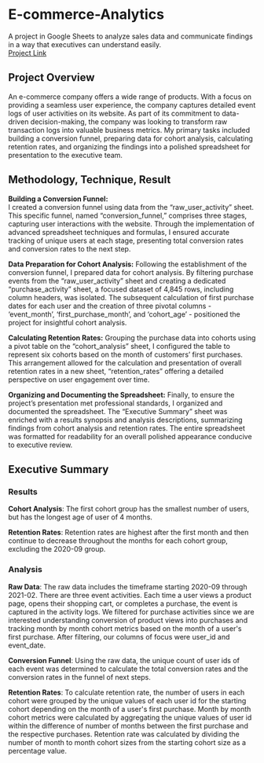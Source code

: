 # E-commerce-Analytics
A project in Google Sheets to analyze sales data and communicate findings in a way that executives can understand easily.  
[Project Link](https://docs.google.com/spreadsheets/d/10b5HvXs2XzCHScZjHYnhYyKPGJEpNpwGi2lTrieSl40/edit#gid=38637670)

## Project Overview
An e-commerce company offers a wide range of products. With a focus on providing a seamless user experience, the company captures detailed event logs of user activities on its website. As part of its commitment to data-driven decision-making, the company was looking to transform raw transaction logs into valuable business metrics. My primary tasks included building a conversion funnel, preparing data for cohort analysis, calculating retention rates, and organizing the findings into a polished spreadsheet for presentation to the executive team.

## Methodology, Technique, Result
**Building a Conversion Funnel:**  
I created a conversion funnel using data from the “raw_user_activity” sheet. This specific funnel, named “conversion_funnel,” comprises three stages, capturing user interactions with the website. Through the implementation of advanced spreadsheet techniques and formulas, I ensured accurate tracking of unique users at each stage, presenting total conversion rates and conversion rates to the next step.  

**Data Preparation for Cohort Analysis:**
Following the establishment of the conversion funnel, I prepared data for cohort analysis. By filtering purchase events from the “raw_user_activity” sheet and creating a dedicated “purchase_activity” sheet, a focused dataset of 4,845 rows, including column headers, was isolated. The subsequent calculation of first purchase dates for each user and the creation of three pivotal columns - ‘event_month’, ‘first_purchase_month’, and ‘cohort_age’ - positioned the project for insightful cohort analysis.   
 
**Calculating Retention Rates:**
Grouping the purchase data into cohorts using a pivot table on the “cohort_analysis” sheet, I configured the table to represent six cohorts based on the month of customers’ first purchases. This arrangement allowed for the calculation and presentation of overall retention rates in a new sheet, “retention_rates” offering a detailed perspective on user engagement over time.  

**Organizing and Documenting the Spreadsheet:**
Finally, to ensure the project’s presentation met professional standards, I organized and documented the spreadsheet. The “Executive Summary” sheet was enriched with a results synopsis and analysis descriptions, summarizing findings from cohort analysis and retention rates. The entire spreadsheet was formatted for readability for an overall polished appearance conducive to executive review.  

## Executive Summary
### Results
**Cohort Analysis**: The first cohort group has the smallest number of users, but has the longest age of user of 4 months. 	

**Retention Rates**: Retention rates are highest after the first month and then continue to decrease throughout the months for each cohort group, excluding the 2020-09 group. 		

### Analysis
**Raw Data**: The raw data includes the timeframe starting 2020-09 through 2021-02. There are three event activities. Each time a user views a product page, opens their shopping cart, or completes a purchase, the event is captured in the activity logs. We filtered for purchase activities since we are interested understanding conversion of product views into purchases and tracking month by month cohort metrics based on the month of a user's first purchase. After filtering, our columns of focus were user_id and event_date. 		

**Conversion Funnel**: Using the raw data, the unique count of user ids of each event was determined to calculate the total conversion rates and the conversion rates in the funnel of next steps.	

**Retention Rates**: To calculate retention rate, the number of users in each cohort were grouped by the unique values of each user id for the starting cohort depending on the month of a user's first purchase. Month by month cohort metrics were calculated by aggregating the unique values of user id within the difference of number of months between the first purchase and the respective purchases. Retention rate was calculated by dividing the number of month to month cohort sizes from the starting cohort size as a percentage value. 	
